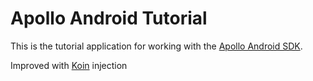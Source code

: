 # Apollo Android Tutorial

This is the tutorial application for working with the [Apollo Android SDK](https://github.com/apollographql/apollo-android).

Improved with [Koin](https://github.com/InsertKoinIO/koin) injection
